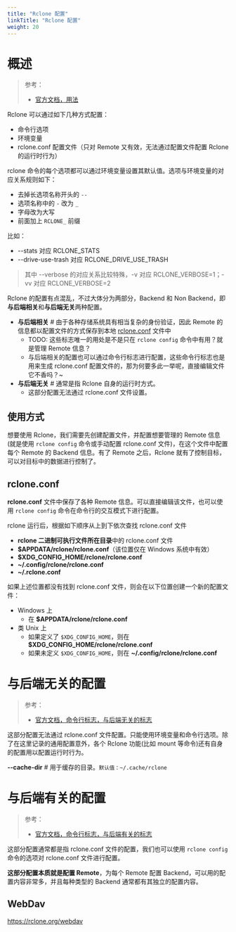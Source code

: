 ```yaml
---
title: "Rclone 配置"
linkTitle: "Rclone 配置"
weight: 20
---
```


# 概述

> 参考：
> 
> - [官方文档，用法](https://rclone.org/docs/)

Rclone 可以通过如下几种方式配置：

- 命令行选项
- 环境变量
- rclone.conf 配置文件（只对 Remote 又有效，无法通过配置文件配置 Rclone 的运行时行为）

rclone 命令的每个选项都可以通过环境变量设置其默认值。选项与环境变量的对应关系规则如下：

- 去掉长选项名称开头的 `--`
- 选项名称中的 `-` 改为 `_`
- 字母改为大写
- 前面加上 `RCLONE_` 前缀

比如：

- --stats 对应 RCLONE_STATS
- --drive-use-trash 对应 RCLONE_DRIVE_USE_TRASH

> 其中 --verbose 的对应关系比较特殊，-v 对应 RCLONE_VERBOSE=1；-vv 对应 RCLONE_VERBOSE=2 

Rclone 的配置有点混乱，不过大体分为两部分，Backend 和 Non Backend，即**与后端相关**和**与后端无关**两种配置。

- **与后端相关** # 由于各种存储系统具有相当复杂的身份验证，因此 Remote 的信息都以配置文件的方式保存到本地 [rclone.conf](#rclone.conf) 文件中
  - TODO: 这些标志唯一的用处是不是只在 `rclone config` 命令中有用？就是管理 Remote 信息？
  - 与后端相关的配置也可以通过命令行标志进行配置，这些命令行标志也是用来生成 rclone.conf 配置文件的，那为何要多此一举呢，直接编辑文件它不香吗？~
- **与后端无关** # 通常是指 Rclone 自身的运行时方式。
  - 这部分配置无法通过 rclone.conf 文件设置。

## 使用方式

想要使用 Rclone，我们需要先创建配置文件，并配置想要管理的 Remote 信息(就是使用 `rclone config` 命令或手动配置 rclone.conf 文件)，在这个文件中配置每个 Remote 的 Backend 信息。有了 Remote 之后，Rclone 就有了控制目标，可以对目标中的数据进行控制了。

## rclone.conf

**rclone.conf** 文件中保存了各种 Remote 信息。可以直接编辑该文件，也可以使用 `rclone config` 命令在命令行的交互模式下进行配置。

rclone 运行后，根据如下顺序从上到下依次查找 rclone.conf 文件

- **rclone 二进制可执行文件所在目录**中的 rclone.conf 文件
- **$APPDATA/rclone/rclone.conf**（该位置仅在 Windows 系统中有效）
- **$XDG_CONFIG_HOME/rclone/rclone.conf**
- **~/.config/rclone/rclone.conf** 
- **~/.rclone.conf**

如果上述位置都没有找到 rclone.conf 文件，则会在以下位置创建一个新的配置文件：

- Windows 上
  - 在 **$APPDATA/rclone/rclone.conf**
- 类 Unix 上
  - 如果定义了 `$XDG_CONFIG_HOME`，则在 **$XDG_CONFIG_HOME/rclone/rclone.conf**
  - 如果未定义 `$XDG_CONFIG_HOME`，则在 **~/.config/rclone/rclone.conf**


# 与后端无关的配置

> 参考：
> 
> - [官方文档，命令行标志，与后端无关的标志](https://rclone.org/flags/#non-backend-flags)

这部分配置无法通过 rclone.conf 文件配置。只能使用环境变量和命令行选项。除了在这里记录的通用配置意外，各个 Rclone 功能(比如 mount 等命令)还有自身的配置用以配置运行时行为。

**--cache-dir** # 用于缓存的目录。`默认值：~/.cache/rclone`

# 与后端有关的配置

> 参考：
> 
> - [官方文档，命令行标志，与后端有关的标志](https://rclone.org/flags/#backend-flags)

这部分配置通常都是指 rclone.conf 文件的配置，我们也可以使用 `rclone config` 命令的选项对 rclone.conf 文件进行配置。

**这部分配置本质就是配置 Remote**，为每个 Remote 配置 Backend，可以用的配置内容非常多，并且每种类型的 Backend 通常都有其独立的配置内容。

## WebDav

https://rclone.org/webdav

